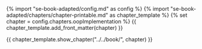 <frontmatter>
{% import "se-book-adapted/config.md" as config %}
{% import "se-book-adapted/chapters/chapter-printable.md" as chapter_template %}
{% set chapter = config.chapters.oopImplementation %}
{{ chapter_template.add_front_matter(chapter) }}
</frontmatter>

{{ chapter_template.show_chapter("../../book/", chapter) }}